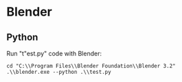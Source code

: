 # Blender

## Python

Run "t"est.py" code with Blender:

``` pwsh
cd "C:\\Program Files\\Blender Foundation\\Blender 3.2"
.\\blender.exe --python .\\test.py
```
